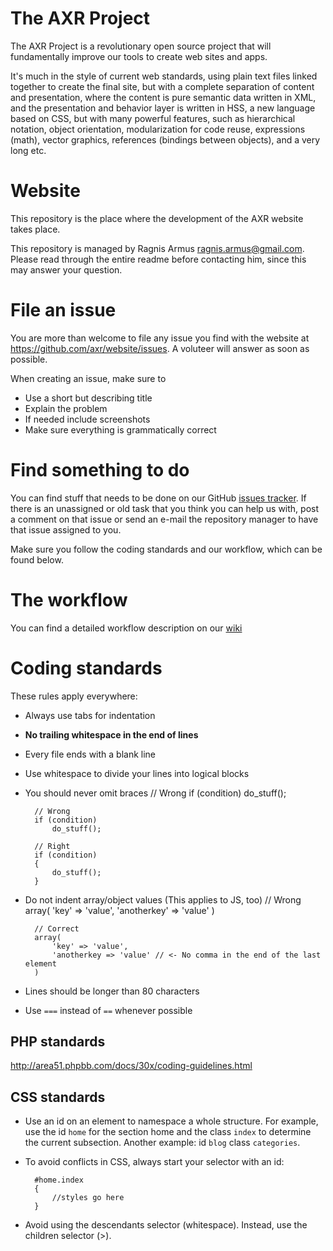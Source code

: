 The AXR Project
===============
The AXR Project is a revolutionary open source project that will fundamentally
improve our tools to create web sites and apps.

It's much in the style of current web standards, using plain text files linked
together to create the final site, but with a complete separation of content and
presentation, where the content is pure semantic data written in XML, and the
presentation and behavior layer is written in HSS, a new language based on CSS,
but with many powerful features, such as hierarchical notation, object
orientation, modularization for code reuse, expressions (math), vector graphics,
references (bindings between objects), and a very long etc.

Website
=======
This repository is the place where the development of the AXR website takes
place.

This repository is managed by Ragnis Armus <ragnis.armus@gmail.com>. Please
read through the entire readme before contacting him, since this may answer your
question.

File an issue
=============
You are more than welcome to file any issue you find with the website at
https://github.com/axr/website/issues. A voluteer will answer as soon as
possible.

When creating an issue, make sure to
- Use a short but describing title
- Explain the problem
- If needed include screenshots
- Make sure everything is grammatically correct

Find something to do
====================
You can find stuff that needs to be done on our GitHub
[issues tracker](https://github.com/axr/website/issues). If there is an
unassigned or old task that you think you can help us with, post a comment on
that issue or send an e-mail the repository manager to have that issue assigned
to you.

Make sure you follow the coding standards and our workflow, which can be found
below.

The workflow
============
You can find a detailed workflow description on our
[wiki](http://axr.vg/wiki/Website_workflow)

Coding standards
================
These rules apply everywhere:
- Always use tabs for indentation
- **No trailing whitespace in the end of lines**
- Every file ends with a blank line
- Use whitespace to divide your lines into logical blocks
- You should never omit braces
		// Wrong
		if (condition) do_stuff();

		// Wrong
		if (condition)
			do_stuff();

		// Right
		if (condition)
		{
			do_stuff();
		}

- Do not indent array/object values (This applies to JS, too)
		// Wrong
		array(
			'key'		=> 'value',
			'anotherkey' => 'value'
		)

		// Correct
		array(
			'key' => 'value',
			'anotherkey => 'value' // <- No comma in the end of the last element
		)

- Lines should be longer than 80 characters
- Use `===` instead of `==` whenever possible

PHP standards
-------------
http://area51.phpbb.com/docs/30x/coding-guidelines.html

CSS standards
-------------
- Use an id on an element to namespace a whole structure. For example, use the
id `home` for the section home and the class `index` to determine the current
subsection. Another example: id `blog` class `categories`.

- To avoid conflicts in CSS, always start your selector with an id:

		#home.index
		{
			//styles go here
		}

- Avoid using the descendants selector (whitespace). Instead, use the children
	selector (>).

